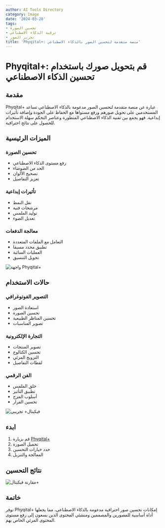 ```yaml
---
author: AI Tools Directory
category: Image
date: '2024-03-20'
tags:
- تحسين الصورة
- ترقية الذكاء الاصطناعي
- تحرير الصور
title: 'Phyqital+: منصة متقدمة لتحسين الصور بالذكاء الاصطناعي'
---
```


# Phyqital+: قم بتحويل صورك باستخدام تحسين الذكاء الاصطناعي

## مقدمة

Phyqital+ عبارة عن منصة متقدمة لتحسين الصور مدعومة بالذكاء الاصطناعي تساعد المستخدمين على تحويل صورهم ورفع مستواها مع الحفاظ على الجودة وإضافة تأثيرات إبداعية. فهو يجمع بين تقنية الذكاء الاصطناعي المتطورة وعناصر التحكم سهلة الاستخدام للحصول على نتائج احترافية.

## الميزات الرئيسية

### تحسين الصورة
- رفع مستوى الذكاء الاصطناعي
- الحد من الضوضاء
- تصحيح الألوان
- تعزيز التفاصيل

### تأثيرات إبداعية
- نقل النمط
- مرشحات فنية
- توليد الملمس
- تعديل الضوء

### معالجة الدفعات
- التعامل مع الملفات المتعددة
- تطبيق محدد مسبقا
- العمليات السائبة
- تحويل التنسيق

![واجهة Phyqital+](/imgs/phyqital/interface.jpg)

## حالات الاستخدام

### التصوير الفوتوغرافي
- استعادة الصور
- تحسين الصورة
- تحسين المناظر الطبيعية
- تصوير المناسبات

### التجارة الإلكترونية
- تصوير المنتجات
- تحسين الكتالوج
- الترويج المرئي
- لقطات التفاصيل

### الفن الرقمي
- خلق الملمس
- تطبيق التأثير
- أسلوب المزج
- تحسين القرار

![فيكيتال+ تجريبي](/imgs/phyqital/demo.jpg)

## ابدء

1. قم بزيارة [Phyqital+](https://phyqital.plus)
2. تحميل الصورة
3. حدد خيارات التحسين
4. المعالجة والتنزيل

## نتائج التحسين

![مقارنة فيكيتال+](/imgs/phyqital/comparison.jpg)

## خاتمة

توفر Phyqital+ إمكانات تحسين صور احترافية مدعومة بالذكاء الاصطناعي، مما يجعلها أداة أساسية للمصورين والمصممين ومنشئي المحتوى الذين يسعون إلى رفع مستوى المحتوى المرئي الخاص بهم.
